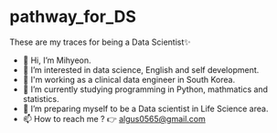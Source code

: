 # pathway_for_DS
These are my traces for being a Data Scientist✨

- 👋 Hi, I’m Mihyeon.
- 👀 I’m interested in data science, English and self development.
- 🙋 I'm working as a clinical data engineer in South Korea.
- 🌱 I’m currently studying programming in Python, mathmatics and statistics.
- 💞️ I’m preparing myself to be a Data scientist in Life Science area.
- 📫 How to reach me ? 👉 algus0565@gmail.com

